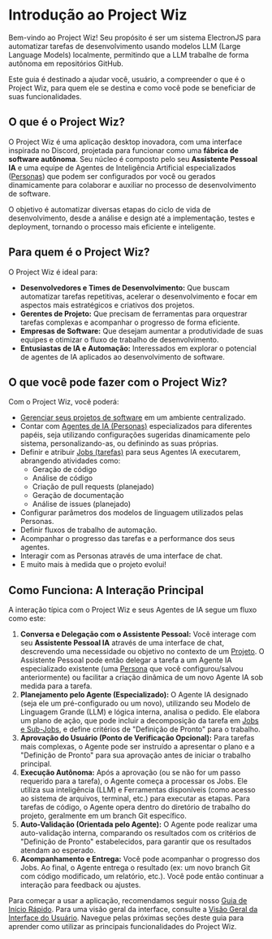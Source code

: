 # Introdução ao Project Wiz

Bem-vindo ao Project Wiz! Seu propósito é ser um sistema ElectronJS para automatizar tarefas de desenvolvimento usando modelos LLM (Large Language Models) localmente, permitindo que a LLM trabalhe de forma autônoma em repositórios GitHub.

Este guia é destinado a ajudar você, usuário, a compreender o que é o Project Wiz, para quem ele se destina e como você pode se beneficiar de suas funcionalidades.

## O que é o Project Wiz?

O Project Wiz é uma aplicação desktop inovadora, com uma interface inspirada no Discord, projetada para funcionar como uma **fábrica de software autônoma**. Seu núcleo é composto pelo seu **Assistente Pessoal IA** e uma equipe de Agentes de Inteligência Artificial especializados ([Personas](./core-concepts/personas-and-agents.md)) que podem ser configurados por você ou gerados dinamicamente para colaborar e auxiliar no processo de desenvolvimento de software.

O objetivo é automatizar diversas etapas do ciclo de vida de desenvolvimento, desde a análise e design até a implementação, testes e deployment, tornando o processo mais eficiente e inteligente.

## Para quem é o Project Wiz?

O Project Wiz é ideal para:

*   **Desenvolvedores e Times de Desenvolvimento:** Que buscam automatizar tarefas repetitivas, acelerar o desenvolvimento e focar em aspectos mais estratégicos e criativos dos projetos.
*   **Gerentes de Projeto:** Que precisam de ferramentas para orquestrar tarefas complexas e acompanhar o progresso de forma eficiente.
*   **Empresas de Software:** Que desejam aumentar a produtividade de suas equipes e otimizar o fluxo de trabalho de desenvolvimento.
*   **Entusiastas de IA e Automação:** Interessados em explorar o potencial de agentes de IA aplicados ao desenvolvimento de software.

## O que você pode fazer com o Project Wiz?

Com o Project Wiz, você poderá:

*   [Gerenciar seus projetos de software](./core-concepts/projects.md) em um ambiente centralizado.
*   Contar com [Agentes de IA (Personas)](./core-concepts/personas-and-agents.md) especializados para diferentes papéis, seja utilizando configurações sugeridas dinamicamente pelo sistema, personalizando-as, ou definindo as suas próprias.
*   Definir e atribuir [Jobs (tarefas)](./core-concepts/jobs-and-automation.md) para seus Agentes IA executarem, abrangendo atividades como:
    *   Geração de código
    *   Análise de código
    *   Criação de pull requests (planejado)
    *   Geração de documentação
    *   Análise de issues (planejado)
*   Configurar parâmetros dos modelos de linguagem utilizados pelas Personas.
*   Definir fluxos de trabalho de automação.
*   Acompanhar o progresso das tarefas e a performance dos seus agentes.
*   Interagir com as Personas através de uma interface de chat.
*   E muito mais à medida que o projeto evolui!

## Como Funciona: A Interação Principal

A interação típica com o Project Wiz e seus Agentes de IA segue um fluxo como este:

1.  **Conversa e Delegação com o Assistente Pessoal:** Você interage com seu **Assistente Pessoal IA** através de uma interface de chat, descrevendo uma necessidade ou objetivo no contexto de um [Projeto](./core-concepts/projects.md). O Assistente Pessoal pode então delegar a tarefa a um Agente IA especializado existente (uma [Persona](./core-concepts/personas-and-agents.md) que você configurou/salvou anteriormente) ou facilitar a criação dinâmica de um novo Agente IA sob medida para a tarefa.
2.  **Planejamento pelo Agente (Especializado):** O Agente IA designado (seja ele um pré-configurado ou um novo), utilizando seu Modelo de Linguagem Grande (LLM) e lógica interna, analisa o pedido. Ele elabora um plano de ação, que pode incluir a decomposição da tarefa em [Jobs e Sub-Jobs](./core-concepts/jobs-and-automation.md), e define critérios de "Definição de Pronto" para o trabalho.
3.  **Aprovação do Usuário (Ponto de Verificação Opcional):** Para tarefas mais complexas, o Agente pode ser instruído a apresentar o plano e a "Definição de Pronto" para sua aprovação antes de iniciar o trabalho principal.
4.  **Execução Autônoma:** Após a aprovação (ou se não for um passo requerido para a tarefa), o Agente começa a processar os Jobs. Ele utiliza sua inteligência (LLM) e Ferramentas disponíveis (como acesso ao sistema de arquivos, terminal, etc.) para executar as etapas. Para tarefas de código, o Agente opera dentro do diretório de trabalho do projeto, geralmente em um branch Git específico.
5.  **Auto-Validação (Orientada pelo Agente):** O Agente pode realizar uma auto-validação interna, comparando os resultados com os critérios de "Definição de Pronto" estabelecidos, para garantir que os resultados atendam ao esperado.
6.  **Acompanhamento e Entrega:** Você pode acompanhar o progresso dos Jobs. Ao final, o Agente entrega o resultado (ex: um novo branch Git com código modificado, um relatório, etc.). Você pode então continuar a interação para feedback ou ajustes.

Para começar a usar a aplicação, recomendamos seguir nosso [Guia de Início Rápido](./02-quick-start.md). Para uma visão geral da interface, consulte a [Visão Geral da Interface do Usuário](./03-interface-overview.md). Navegue pelas próximas seções deste guia para aprender como utilizar as principais funcionalidades do Project Wiz.
